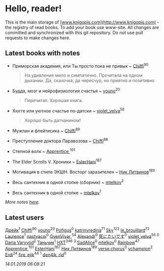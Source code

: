 # Hello, reader!
This is the main storage of [www.knigopis.com](http://www.knigopis.com) - the registry of read books.
To add your book use www-site. All changes are committed and synchronized with this git repository.
Do not use pull requests to make changes here.


## Latest books with notes
* Приморская академия,  или Ты просто пока не привык ~ [Chiffi](users/105/105831994080785626680-google)<sup>90</sup>
    > На удивление мило и симпатично. Прочитала на одном дыхании.  Да,  сказочка, да чересчур, но приятно  и позитивно

* Будда, мозг и нейрофизиология счастья ~ [youno](users/302/302928912-vkontakte)<sup>20</sup>
    > Перечитал. Хорошая книга.

* Хюгге или уютное счастье по-датски ~ [violet_velva](users/116/116961712580551399099-google)<sup>56</sup>
    > Хорошо быть датчанином!

* Мужлан и флейтисика ~ [Chiffi](users/105/105831994080785626680-google)<sup>89</sup>

* Преступление доктора Паравозова ~ [Chiffi](users/105/105831994080785626680-google)<sup>88</sup>

* Степной волк ~ [Apprentice ](users/528/52821952-vkontakte)<sup>101</sup>

* The Elder Scrolls V. Хроники ~ [EsterHani](users/305/30558181-vkontakte)<sup>167</sup>

* Мотивация в стиле ЭКШН. Восторг заразителен ~ [Ник Литвинов](users/241/241974816-vkontakte)<sup>189</sup>

* Весь сантехник в одной стопке (сборник) ~ [mtelkov](users/115/115651235597791470259-google)<sup>2</sup>

* Весь сантехник в одной стопке ~ [mtelkov](users/115/115651235597791470259-google)<sup>1</sup>


_More notes [here](latest_books_with_notes.md)._


## Latest users
[Дрейк](users/117/117285896394347391498-google)<sup>1</sup> 
[Chiffi](users/105/105831994080785626680-google)<sup>90</sup> 
[youno](users/302/302928912-vkontakte)<sup>20</sup> 
[Pofigus](users/106/106841454481640938491-google)<sup>0</sup> 
[katrinvredina](users/233/2336755-vkontakte)<sup>71</sup> 
[Sky](users/118/118049897850017649660-google)<sup>122</sup> 
[le_brouillard](users/133/13330781-vkontakte)<sup>72</sup> 
[Laurence](users/323/323220762-vkontakte)<sup>1</sup> 
[nastyacoi](users/442/44246512-vkontakte)<sup>0</sup> 
[GvenVivar ](users/158/158266434925901-facebook)<sup>54</sup> 
[Alexandr](users/118/118120356593012740350-google)<sup>0</sup> 
[死にたいです](users/115/115731077120228906864-google)<sup>0</sup> 
[violet_velva](users/116/116961712580551399099-google)<sup>56</sup> 
[](users/153/15368945740509170009-mailru)<sup>0</sup> 
[Daria Varyvod](users/829/829893410524253-facebook)<sup>2</sup> 
[Таньчик](users/209/2096581563762610-facebook)<sup>1</sup> 
[HXT](users/100/100002563462782-facebook)<sup>346</sup> 
[](users/219/2193467767571358-facebook)<sup>3</sup> 
[SadAlice](users/224/2244288745818174-facebook)<sup>0</sup> 
[mtelkov](users/115/115651235597791470259-google)<sup>0</sup> 
[Rainbow](users/109/109787328219839805802-google)<sup>47</sup> 
[Apprentice ](users/528/52821952-vkontakte)<sup>101</sup> 
[EsterHani](users/305/30558181-vkontakte)<sup>167</sup> 
[Ник Литвинов](users/241/241974816-vkontakte)<sup>189</sup> 
[verse.chorus](users/502/5025646043503931926-mailru)<sup>0</sup> 
[vchampion](users/105/105498848601406552284-google)<sup>2</sup> 
[Erdi](users/104/104289450206538776186-googleplus)<sup>24</sup> 
[fire_ejik](users/329/32903202-vkontakte)<sup>44</sup> 
[](users/232/2323247454404300-facebook)<sup>1</sup> 
[den4ik_rid](users/168/168389194-vkontakte)<sup>0</sup> 


_14.01.2019 06:08:21_
